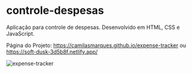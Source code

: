 # controle-despesas
Aplicação para controle de despesas. Desenvolvido em HTML, CSS e JavaScript.

Página do Projeto: https://camilasmarques.github.io/expense-tracker ou https://soft-dusk-3d5b8f.netlify.app/

![expense-tracker](https://user-images.githubusercontent.com/78444513/176064577-743be554-dbaa-4581-99eb-1c5e56e7cbb6.PNG)
